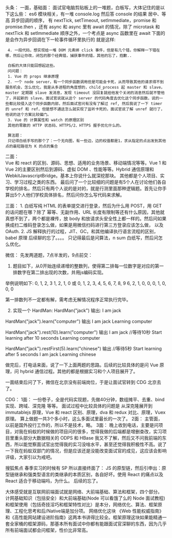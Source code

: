 头条：
一面，基础面：
面试官电脑剪贴板上的一堆题，白板写，大体记住的是以下这么些：
es6 模块相关，有一堆 console.log 然后答 console 的结果
居中、等高
异步回调的顺序， 有 nextTick, setTimeout, setImmediate，promise 和 promise.then ，还有 async 和 async 里有 await 的情况，除了 microtask 和 nextTick 和 setImmediate 顺序之外，一个考点是 async 函数里在 await 下面的是会作为异步回调在下一轮事件循环里执行的
	就是这样:
        
     4. 一段代码，想实现给一堆 DOM 元素绑 click 事件，但是有几个错，你解释一下错在哪，然后让你改，闭包的那个经典错，捕获事件的错，其他的忘了，抱歉..
   
     白板的大体只能回想起这些。
     问问题：
     1. Vue 的 props 继承原理
     2. 一个 node server，有一个同步函数调用但是可能会卡死，从而导致其他的请求得不到服务机会，怎么优化，我是从多进程的角度想的，child_process 起 master 和 slave，master 定期跟 slave 发消息，发现 timeout 没回复就给他发个关闭的消息然后就不管他了，并起新的 slave，面试官说就从这个 server 的代码角度去优化这个同步函数，说的一些都比较侵入这个同步函数内部，然后面试官问有没有了解过 ref, 然后我说了一下 timer 的 unref 和 ref，但是想不通这怎么就实现了监听卡死的，面试官说了解 unref 就行了，他说的这个方案比较偏门。
     3. Vue 的 计算属性和 watch 的原理区别
     其他的零散的 HTTP 状态码、HTTPS/2、HTTPS 握手优化什么的。
     
     算法题：
     只记得白纸手写的那个了：一个无向图，有一些边，边的权值都是1，求从指定的点出发到其他点的最短路径为 K 的点的集合

二面：  
   Vue 和 react 的区别、源码、思想、适用的业务场景、移动端情况等等。Vue 1 和 Vue 2的主要区别然后到源码、虚拟 DOM 、性能等等。Hybrid 通信原理和 WebkitJavascriptBridge。基本上你说什么就深挖那块。
   其他都是个人项目、实习、学习过程之类的东西。
   最后问了一个比较细的问题是有5个人在讨论他们各自学校的排名，然后只有两个人说的是对的，就是行测里面那种逻辑题。首先让你手算出5个人他们学校具体排名，然后问你怎么写代码来求解。
   

三面：
    1. 白纸写纯 HTML 的表单提交进行登录，然后为什么用 POST，用 GET 的话问题在哪？除了 幂等、无副作用、URL 长度有限制等还有什么原因，其他就真想不到了，两个都是裸传，放 body 和放请求头安全性上都一样的。然后问如果换成扫二维码登录怎么做，如果是用微信扫码进行第三方登录应该怎么做， 以及OAuth.
    2. JS 解释执行的过程，JIT、GC，和其他编译执行语言流程的区别，babel 原理
    后续聊的忘了。。。。
    只记得最后是问算法，n sum 白纸写，然后问怎么优化。

微信：
     先发两道题，7点半发的，9点前交：
1. 题目如下，从0开始连续递增的整数列，使得第二排每一位数字是对应的第一排数字在第二排出现的次数，并用js编码实现。

举例说明如下:
  0, 1, 2, 3
  1, 2, 1, 0
或
  0, 1, 2, 3, 4, 5, 6, 7, 8, 9
  6, 2, 1, 0, 0, 0, 1, 0, 0, 0

第一排数列不一定都有解，需考虑无解情况程序正常执行完毕。

2. 实现一个 HardMan:
HardMan("jack") 输出:
I am jack

HardMan("jack").learn("computer") 输出
I am jack
Learning computer

HardMan("jack").rest(10).learn("computer") 输出
I am jack
//等待10秒
Start learning after 10 seconds
Learning computer

HardMan("jack").restFirst(5).learn("chinese") 输出
//等待5秒
Start learning after 5 seconds
I am jack
Learning chinese

做完后，打电话来面，说了一下上面两题的思路。后续的比较具体的是问 Vue 原理，问 hybrid 通信过程。其他的都是根据实习和个人项目展开了。

一面结束后问了下，微信在北京没有前端岗位，于是让面试官转到 CDG 北京去了。

CDG：
1面：
    一份卷子，全是代码实现题，先做40分钟，数组摊平、去重、bind 实现、跨域、深克隆 等等。
    面试过程中比较具体的问题是 从深克隆展开到 immutablejs 原理，Vue 和 react 区别、原理，dva 和 redux 对比、原理，Vuex 原理。
    算上做题一共3个多小时，这么多面试里最长的一次了。
2面：
     主管面，以前是国外投行工作的，所以不是技术，略。
3面：
     晚上收到电话，主要是问项目，对我在蚂蚁的时候做的项目问的很多，觉得我做的后端都是增删查改，实习项目里重头部分大数据相关的 ODPS 和 HBase 我又不了解，然后又不问我前端的东西，所以能觉察面试官出觉得我的实习没啥水平，甚至还觉得我积极性不高。说了一下我在蚂蚁双部门的情况，但是应该还是没能改变面试官的成见，这应该会影响评级，大家引以为戒吧。

搜狐焦点
    春季实习的时候有 SP 所以直接终面了：
    JS 的原型链，然后引申出：原型链继承和强类型语言的类继承的本质区别，各自好坏。使用 React 的痛点以及 React 适合于移动端吗，为什么。
    后续的忘了。

大体感受就是互联网前端面试就是网络、大前端基础、算法和框架，四个部分。
计网基础知识（包括安全）和大前端基础(Node 可以看饿了么的 Node 面试教程)和框架使用（包括奇技淫巧和框架特性对比）是本分，网络优化、算法、框架原理、工程化思考和后/Native端是加分项。
网络优化这块 《Web 性能权威指南》和《高性能网站建设进阶指南》这两本书讲得比较全。框架原理这块如果能精通一套全家桶的框架源码，那基本所有面试中你都有能跟面试官深聊的东西，因为几乎所有前端面试都会问框架，性价比非常高。
